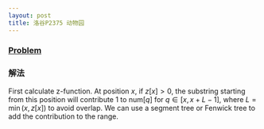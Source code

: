 ```yaml
---
layout: post
title: 洛谷P2375 动物园
---
```


### [Problem](https://www.luogu.org/problem/show?pid=2375)

### 解法
First calculate z-function.  At position $x$,
if $z[x] > 0$, the substring starting from this position will contribute 1 to $\textrm{num}[q]$ for $q\in [x, x+L-1]$, where $L = \min(x, z[x])$ to avoid overlap. We can use a segment tree or Fenwick tree to add the contribution to the range.
